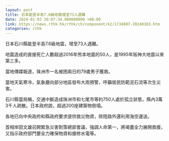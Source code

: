```yaml
---
layout: post
title: 日本能登半島7.6級地震增至73人遇難
date: 2024-01-03 20:07:34.000000000 +08:00
link: https://news.rthk.hk/rthk/ch/component/k2/1734807-20240103.htm
categories: rthk
---
```


日本石川縣能登半島7.6級地震，增至73人遇難。

地震造成的直接死亡人數超過2016年熊本地震的50人，是1995年阪神大地震以來第三多。

當地傳媒報道，珠洲市一名被困兩日的79歲男子獲救。

當地天氣寒冷，氣象廳向部分地區發布大雨預警，呼籲居民防範泥石流等次生災害。

石川縣當局稱，交通中斷造成珠洲市和七尾市等約750人處於孤立狀態，縣內3萬3千人疏散。日本政府說，超過200座建築物倒塌。

各地已向中央政府和縣政府要求提供救災物資，除陸路外還利用海空運送。

首相岸田文雄召開緊急災害對策總部會議，強調人命第一，將竭盡全力展開救援，又指示政府部門要全力確保物資和搶修水電等。
